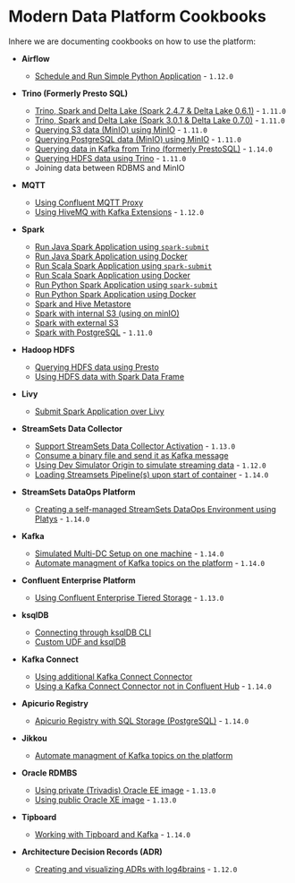 # Modern Data Platform Cookbooks

Inhere we are documenting cookbooks on how to use the platform:

 * **Airflow**
   * [Schedule and Run Simple Python Application](./recipes/airflow-schedule-python-app/README) - `1.12.0`

 * **Trino (Formerly Presto SQL)**
   * [Trino, Spark and Delta Lake (Spark 2.4.7 & Delta Lake 0.6.1)](./recipes/delta-lake-and-trino-spark2.4/README) - `1.11.0`
   * [Trino, Spark and Delta Lake (Spark 3.0.1 & Delta Lake 0.7.0)](./recipes/delta-lake-and-trino-spark3.0/README) - `1.11.0`
   * [Querying S3 data (MinIO) using MinIO](./recipes/querying-minio-with-trino/README) - `1.11.0`
   * [Querying PostgreSQL data (MinIO) using MinIO](./recipes/querying-postgresql-with-trino/README) - `1.11.0`
   * [Querying data in Kafka from Trino (formerly PrestoSQL)](./recipes/querying-kafka-with-trino/README) - `1.14.0` 
   * [Querying HDFS data using Trino](./recipes/querying-hdfs-with-presto/README) - `1.11.0`
   * Joining data between RDBMS and MinIO

 * **MQTT**
   * [Using Confluent MQTT Proxy](./recipes/using-mqtt-proxy/README)
   * [Using HiveMQ with Kafka Extensions](./recipes/using-hivemq-with-kafka-extension/README) - `1.12.0`

 * **Spark**
   * [Run Java Spark Application using `spark-submit`](./recipes/run-spark-simple-app-java-submit/README)
   * [Run Java Spark Application using Docker](./recipes/run-spark-simple-app-java-docker/README)
   * [Run Scala Spark Application using `spark-submit`](./recipes/run-spark-simple-app-scala-submit/README)
   * [Run Scala Spark Application using Docker](./recipes/run-spark-simple-app-scala-docker/README)
   * [Run Python Spark Application using `spark-submit`](./recipes/run-spark-simple-app-python-submit/README)
   * [Run Python Spark Application using Docker](./recipes/run-spark-simple-app-python-docker/README)   
   * [Spark and Hive Metastore](./recipes/spark-and-hive-metastore/README)
   * [Spark with internal S3 (using on minIO)](./recipes/spark-with-internal-s3/README)
   * [Spark with external S3](./recipes/spark-with-external-s3/README)
   * [Spark with PostgreSQL](./recipes/spark-with-postgresql/README) - `1.11.0`

 * **Hadoop HDFS**
   * [Querying HDFS data using Presto](./recipes/querying-hdfs-with-presto/README)
   * [Using HDFS data with Spark Data Frame](./recipes/using-hdfs-with-spark/README)
 
 * **Livy**
   * [Submit Spark Application over Livy](./recipes/run-spark-simple-app-scala-livy/README)

 * **StreamSets Data Collector**
   * [Support StreamSets Data Collector Activation](./recipes/streamsets-oss-activation/README) - `1.13.0` 
   * [Consume a binary file and send it as Kafka message](./recipes/streamsets-binary-file-to-kafka/README) 
   * [Using Dev Simulator Origin to simulate streaming data](./recipes/using-dev-simulator-origin/README) - `1.12.0` 
   * [Loading Streamsets Pipeline(s) upon start of container](./recipes/streamsets-loading-pipelines/README) - `1.14.0` 

 * **StreamSets DataOps Platform**
   * [Creating a self-managed StreamSets DataOps Environment using Platys](./recipes/streamsets-dataops-creating-environment/README) - `1.14.0` 
   
 * **Kafka**
   * [Simulated Multi-DC Setup on one machine](./recipes/simulated-multi-dc-setup/README) - `1.14.0`  
   * [Automate managment of Kafka topics on the platform](./recipes/jikkou-automate-kafka-topics-management/README) - `1.14.0` 
 
 * **Confluent Enterprise Platform**
   * [Using Confluent Enterprise Tiered Storage](./recipes/confluent-tiered-storage/README) - `1.13.0` 

 * **ksqlDB**
   * [Connecting through ksqlDB CLI](./recipes/connecting-through-ksqldb-cli/README)    
   * [Custom UDF and ksqlDB](./recipes/custom-udf-and-ksqldb/README)    

 * **Kafka Connect**
   * [Using additional Kafka Connect Connector](./recipes/using-additional-kafka-connect-connector/README) 
   * [Using a Kafka Connect Connector not in Confluent Hub](./recipes/using-kafka-connector-not-in-confluent-hub/README) - `1.14.0` 

 * **Apicurio Registry**
   * [Apicurio Registry with SQL Storage (PostgreSQL)](./recipes/apicurio-with-database-storage/README) - `1.14.0` 

 * **Jikkou**
   * [Automate managment of Kafka topics on the platform](./recipes/jikkou-automate-kafka-topics-management/README)    

 * **Oracle RDMBS**
   * [Using private (Trivadis) Oracle EE image](./recipes/using-private-oracle-ee-image/README) - `1.13.0`    
   * [Using public Oracle XE image](./recipes/using-public-oracle-xe-image/README) - `1.13.0`    

 * **Tipboard**
   * [ Working with Tipboard and Kafka](./recipes/tipboard-and-kafka/README) - `1.14.0`    

 * **Architecture Decision Records (ADR)**
   * [Creating and visualizing ADRs with log4brains](./recipes/creating-adr-with-log4brains/README) - `1.12.0`    


